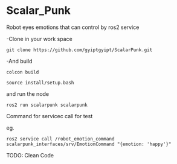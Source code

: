 # Scalar_Punk
Robot eyes emotions that can control by ros2 service


-Clone in your work space 
```
git clone https://github.com/gyiptgyipt/ScalarPunk.git
```

-And build
```
colcon build
```

```
source install/setup.bash
```

and run the node 

```
ros2 run scalarpunk scalarpunk
```


Command for servicec call for test
<!-- ```
ros2 topic pub -r 1 /robot_emotion std_msgs/msg/String "data: 'angry'" --once
``` -->

eg. 
```
ros2 service call /robot_emotion_command scalarpunk_interfaces/srv/EmotionCommand "{emotion: 'happy'}"
```




TODO: Clean Code